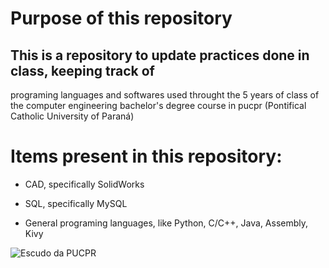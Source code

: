 # **Purpose of this repository**

## This is a repository to update practices done in class, keeping track of 
programing languages and softwares used throught the 5 years of class of the
computer engineering bachelor's degree course in pucpr
(Pontifical Catholic University of Paraná)

# Items present in this repository:

- CAD, specifically SolidWorks

- SQL, specifically MySQL
	
- General programing languages, like Python, C/C++, Java, Assembly, Kivy

![Escudo da PUCPR](https://user-images.githubusercontent.com/78759993/136601776-0cfd6b0b-7d9d-4134-a913-fc672b83046f.png)